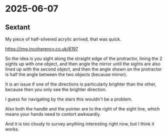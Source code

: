 # 2025-06-07

## Sextant

My piece of half-silvered acrylic arrived, that was quick.

https://img.incoherency.co.uk/6197

So the idea is you sight along the straight edge of the protractor, lining the 2 sights up with one object, and then angle the mirror until the sights are also lined up with the second object, and then the angle shown on the protractor is half the angle between the two objects (because mirror).

It is an issue if one of the directions is particularly brighter than the other, because then you only see the brighter direction.

I guess for navigating by the stars this wouldn't be a problem.

Also both the handle and the pointer are to the right of the sight line, which means your hands need to contort awkwardly.

And it is too cloudy to survey anything interesting right now, but I think
it works.
